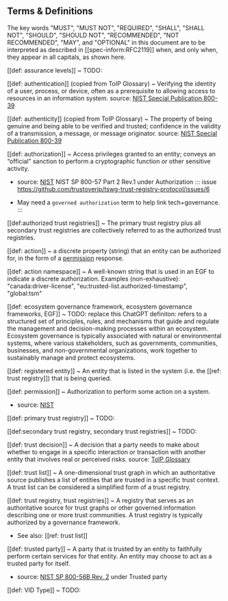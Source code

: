 
[//]: # (Pandoc Formatting Macros)

[//]: # (Portable Document Format)

[//]: # (blank)

[//]: # (: file format defined by ISO 32000-2)



## Terms & Definitions


The key words "MUST", "MUST NOT", "REQUIRED", "SHALL", "SHALL NOT", "SHOULD", "SHOULD NOT", "RECOMMENDED", "NOT RECOMMENDED", "MAY", and "OPTIONAL" in this document are to be interpreted as described in [[spec-inform:RFC2119]] when, and only when, they appear in all capitals, as shown here.

[[def: assurance levels]]
~ TODO: 

[[def: authentication]] (copied from ToIP Glossary)
~ Verifying the identity of a user, process, or device, often  as a prerequisite to allowing access to resources in an information system. source: [NIST Special Publication 800-39](https://nvlpubs.nist.gov/nistpubs/Legacy/SP/nistspecialpublication800-39.pdf)

[[def: authenticity]] (copied from ToIP Glossary)
~ The property of being genuine and being able to be verified and trusted; confidence in the validity of a transmission, a message, or message originator. source: [NIST Special Publication 800-39](https://nvlpubs.nist.gov/nistpubs/Legacy/SP/nistspecialpublication800-39.pdf)



[[def: authorization]]
~ Access privileges granted to an entity; conveys an “official” sanction to perform a cryptographic function or other sensitive activity.
* source: [NIST](https://csrc.nist.gov/glossary/term/permission) NIST SP 800-57 Part 2 Rev.1 under Authorization
::: issue 
https://github.com/trustoverip/tswg-trust-registry-protocol/issues/6
- May need a `governed authorization` term to help link tech+governance.
:::

[[def:authorized trust registries]]
~ The primary trust registry plus all secondary trust registries are collectively referred to as the authorized trust registries.

[[def: action]]
~ a discrete property (string) that an entity can be authorized for, in the form of a [permission](https://trustoverip.github.io/ctwg-main-glossary/#term:permission) response.

[[def: action namespace]]
~ A well-known string that is used in an EGF to indicate a discrete authorization. Examples (non-exhaustive): "canada:driver-license", "eu:trusted-list.authorized-timestamp", "global:tsm"

[[def: ecosystem governance framework, ecosystem governance frameworks, EGF]]
~ TODO: replace this ChatGPT definiton: refers to a structured set of principles, rules, and mechanisms that guide and regulate the management and decision-making processes within an ecosystem. Ecosystem governance is typically associated with natural or environmental systems, where various stakeholders, such as governments, communities, businesses, and non-governmental organizations, work together to sustainably manage and protect ecosystems.

[[def: registered entity]]
~ An entity that is listed in the system (i.e. the [[ref: trust registry]]) that is being queried. 

[[def: permission]]
~  Authorization to perform some action on a system.

* source: [NIST](https://csrc.nist.gov/glossary/term/permission)

[[def: primary trust registry]]
~ TODO:

[[def:secondary trust registry, secondary trust registries]]
~ TODO: 

[[def: trust decision]]
~ A decision that a party needs to make about whether to engage in a specific interaction or transaction with another entity that involves real or perceived risks. source: [ToIP Glossary](https://docs.google.com/document/d/1fZByfuSOwszDRkE7ARQLeElSYmVznoOyJK4sxRvJpyM/edit#heading=h.m8c86ccqis9r)

[[def: trust list]]
~ A one-dimensional trust graph in which an authoritative source publishes a list of entities that are trusted in a specific trust context. A trust list can be considered a simplified form of a trust registry.

[[def: trust registry, trust registries]] 
~ A registry that serves as an authoritative source for trust graphs or other governed information describing one or more trust communities. A trust registry is typically authorized by a governance framework.  
* See also: [[ref: trust list]]

[[def: trusted party]]
~ A party that is trusted by an entity to faithfully perform certain services for that entity. An entity may choose to act as a trusted party for itself.
- source: [NIST SP 800-56B Rev. 2](https://doi.org/10.6028/NIST.SP.800-56Br2) under Trusted party

[[def: VID Type]]
~ TODO: 

